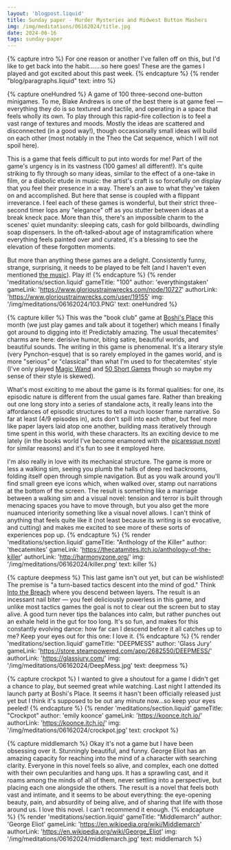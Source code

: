 ```yaml
---
layout: 'blogpost.liquid'
title: Sunday paper - Murder Mysteries and Midwest Button Mashers
img: /img/meditations/06162024/title.jpg
date: 2024-06-16
tags: sunday-paper
---
```

<!-- INTRO -->
{% capture intro %}
For one reason or another I've fallen off on this, but I'd like to get back into the habit.......so here goes! These are the games I played and got excited about this past week.
{% endcapture %}
{% render "blog/paragraphs.liquid" text: intro %}

{% capture oneHundred %}
A game of 100 three-second one-button minigames. To me, Blake Andrews is one of the best there is at game feel — everything they do is so textured and tactile, and operating in a space that feels wholly its own. To play through this rapid-fire collection is to feel a vast range of textures and moods. Mostly the ideas are scattered and disconnected (in a good way!), though occassionally small ideas will build on each other (most notably in the Theo the Cat sequence, which I will not spoil here). 

This is a game that feels difficult to put into words for me! Part of the game's urgency is in its vastness (100 games! all different!). It's quite striking to fly through so many ideas, similar to the effect of a one-take in film, or a diabolic etude in music: the artist's craft is so forcefully on display that you feel their presence in a way. There's an awe to what they've taken on and accomplished. But here that sense is coupled with a flippant irreverance. I feel each of these games is wonderful, but their strict three-second timer lops any "elegance" off as you stutter between ideas at a break kneck pace. More than this, there's an impossible charm to the scenes' quiet mundanity: sleeping cats, cash for gold billboards, dwindling soap dispensers. In the oft-talked-about age of instagramification where everything feels painted over and curated, it's a blessing to see the elevation of these forgotten moments.

But more than anything these games are a delight. Consistently funny, strange, surprising, it needs to be played to be felt (and I haven't even mentioned <a href="https://lillyan.bandcamp.com/album/100-ost">the music</a>). Play it!
{% endcapture %}
{% render 'meditations/section.liquid' 
    gameTitle: "100"
    author: 'everythingstaken'
    gameLink: 'https://www.glorioustrainwrecks.com/node/10727'
    authorLink: 'https://www.glorioustrainwrecks.com/user/19155'
    img: '/img/meditations/06162024/103.PNG'
    text: oneHundred
%}

{% capture killer %}
This was the "book club" game at <a href="https://boshis.place/">Boshi's Place</a> this month (we just play games and talk about it together) which means I finally got around to digging into it! Predictably amazing. The usual thecatemites' charms are here: derisive humor, biting satire, beautiful worlds, and beautiful sounds. The writing in this game is phenomenal. It's a literary style (very Pynchon-esque) that is so rarely employed in the games world, and is more "serious" or "classical" than what I'm used to for thecatemites' style (I've only played <a href="https://thecatamites.itch.io/magic-wand">Magic Wand</a> and <a href="https://thecatamites.itch.io/50-short-games">50 Short Games</a> though so maybe my sense of their style is skewed).

What's most exciting to me about the game is its formal qualities: for one, its episodic nature is different from the usual games fare. Rather than breaking out one long story into a series of standalone acts, it really leans into the affordances of episodic structures to tell a much looser frame narrative. So far at least (4/9 episodes in), acts don't spill into each other, but feel more like paper layers laid atop one another, building mass iteratively through time spent in this world, with these characters. Its an exciting device to me lately (in the books world I've become enamored with the <a href="https://en.wikipedia.org/wiki/Picaresque_novel">picaresque novel</a> for similar reasons) and it's fun to see it employed here.

I'm also really in love with its mechanical structure. The game is more or less a walking sim, seeing you plumb the halls of deep red backrooms, folding itself open through simple navigation. But as you walk around you'll find small green eye icons which, when walked over, stamp out narrations at the bottom of the screen. The result is something like a marriage between a walking sim and a visual novel: tension and terror is built through menacing spaces you have to move through, but you also get the more nuanuced interiority something like a visual novel allows. I can't think of anything that feels quite like it (not least because its writing is so evocative, and cutting) and makes me excited to see more of these sorts of experiences pop up.
{% endcapture %}
{% render 'meditations/section.liquid' 
    gameTitle: "Anthology of the Killer"
    author: 'thecatemites'
    gameLink: 'https://thecatamites.itch.io/anthology-of-the-killer'
    authorLink: 'http://harmonyzone.org/'
    img: '/img/meditations/06162024/killer.png'
    text: killer
%}

{% capture deepmess %}
This last game isn't out yet, but can be wishlisted! The premise is "a turn-based tactics descent into the mind of god." Think <a href="https://store.steampowered.com/app/590380/Into_the_Breach?snr=1_7_15__13">Into the Breach</a> where you descend between layers. The result is an incessant nail biter — you feel deliciously powerless in this game, and unlike most tactics games the goal is not to clear out the screen but to stay alive. A good turn never tips the balances into calm, but rather punches out an exhale held in the gut for too long. It's so fun, and makes for this constantly evolving dance: how far can I descend before it all catches up to me? Keep your eyes out for this one: I love it.
{% endcapture %}
{% render 'meditations/section.liquid' 
    gameTitle: "DEEPMESS"
    author: 'Glass Jury'
    gameLink: 'https://store.steampowered.com/app/2682550/DEEPMESS/'
    authorLink: 'https://glassjury.com/'
    img: '/img/meditations/06162024/DeepMess.jpg'
    text: deepmess
%}

{% capture crockpot %}
I wanted to give a shoutout for a game I didn't get a chance to play, but seemed great while watching. Last night I attended its launch party at Boshi's Place. It seems it hasn't been officially released just yet but I think it's supposed to be out any minute now...so keep your eyes peeled!
{% endcapture %}
{% render 'meditations/section.liquid' 
    gameTitle: "Crockpot"
    author: 'emily koonce'
    gameLink: 'https://koonce.itch.io/'
    authorLink: 'https://koonce.itch.io/'
    img: '/img/meditations/06162024/crockpot.jpg'
    text: crockpot
%}

{% capture middlemarch %}
Okay it's not a game but I have been obsessing over it. Stunningly beautiful, and funny. George Eliot has an amazing capacity for reaching into the mind of a character with searching clarity. Everyone in this novel feels so alive, and complex, each one dotted with their own pecularities and hang ups. It has a sprawling cast, and it roams among the minds of all of them, never settling into a perspective, but placing each one alongside the others. The result is a novel that feels both vast and intimate, and it seems to be about everything: the eye-opening beauty, pain, and absurdity of being alive, and of sharing that life with those around us. I love this novel. I can't recommend it enough.
{% endcapture %}
{% render 'meditations/section.liquid' 
    gameTitle: "Middlemarch"
    author: 'George Eliot'
    gameLink: 'https://en.wikipedia.org/wiki/Middlemarch'
    authorLink: 'https://en.wikipedia.org/wiki/George_Eliot'
    img: '/img/meditations/06162024/middlemarch.jpg'
    text: middlemarch
%}
